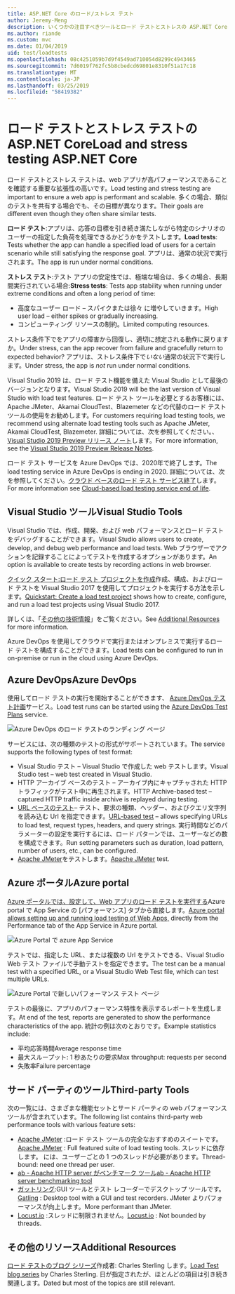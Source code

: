 ```yaml
---
title: ASP.NET Core のロード/ストレス テスト
author: Jeremy-Meng
description: いくつかの注目すべきツールとロード テストとストレスの ASP.NET Core アプリをテストするための方法について説明します。
ms.author: riande
ms.custom: mvc
ms.date: 01/04/2019
uid: test/loadtests
ms.openlocfilehash: 08c4251059b7d9f4549ad710054d8299c4943465
ms.sourcegitcommit: 7d6019f762fc5b8cbedcd69801e8310f51a17c18
ms.translationtype: MT
ms.contentlocale: ja-JP
ms.lasthandoff: 03/25/2019
ms.locfileid: "58419382"
---
```

# <a name="load-and-stress-testing-aspnet-core"></a><span data-ttu-id="659ea-103">ロード テストとストレス テストの ASP.NET Core</span><span class="sxs-lookup"><span data-stu-id="659ea-103">Load and stress testing ASP.NET Core</span></span>

<span data-ttu-id="659ea-104">ロード テストとストレス テストは、web アプリが高パフォーマンスであることを確認する重要な拡張性の高いです。</span><span class="sxs-lookup"><span data-stu-id="659ea-104">Load testing and stress testing are important to ensure a web app is performant and scalable.</span></span> <span data-ttu-id="659ea-105">多くの場合、類似のテストを共有する場合でも、その目標が異なります。</span><span class="sxs-lookup"><span data-stu-id="659ea-105">Their goals are different even though they often share similar tests.</span></span>

<span data-ttu-id="659ea-106">**ロード テスト**:アプリは、応答の目標を引き続き満たしながら特定のシナリオのユーザーの指定した負荷を処理できるかどうかをテストします。</span><span class="sxs-lookup"><span data-stu-id="659ea-106">**Load tests**: Tests whether the app can handle a specified load of users for a certain scenario while still satisfying the response goal.</span></span> <span data-ttu-id="659ea-107">アプリは、通常の状況で実行されます。</span><span class="sxs-lookup"><span data-stu-id="659ea-107">The app is run under normal conditions.</span></span>

<span data-ttu-id="659ea-108">**ストレス テスト**:テスト アプリの安定性では、極端な場合は、多くの場合、長期間実行されている場合:</span><span class="sxs-lookup"><span data-stu-id="659ea-108">**Stress tests**: Tests app stability when running under extreme conditions and often a long period of time:</span></span>

* <span data-ttu-id="659ea-109">高度なユーザー ロード – スパイクまたは徐々 に増やしていきます。</span><span class="sxs-lookup"><span data-stu-id="659ea-109">High user load – either spikes or gradually increasing.</span></span>
* <span data-ttu-id="659ea-110">コンピューティング リソースの制約。</span><span class="sxs-lookup"><span data-stu-id="659ea-110">Limited computing resources.</span></span>

<span data-ttu-id="659ea-111">ストレス条件下でをアプリの障害から回復し、適切に想定される動作に戻りますか。</span><span class="sxs-lookup"><span data-stu-id="659ea-111">Under stress, can the app recover from failure and gracefully return to expected behavior?</span></span> <span data-ttu-id="659ea-112">アプリは、ストレス条件下で*いない*通常の状況下で実行します。</span><span class="sxs-lookup"><span data-stu-id="659ea-112">Under stress, the app is *not* run under normal conditions.</span></span>

<span data-ttu-id="659ea-113">Visual Studio 2019 は、ロード テスト機能を備えた Visual Studio として最後のバージョンとなります。</span><span class="sxs-lookup"><span data-stu-id="659ea-113">Visual Studio 2019 will be the last version of Visual Studio with load test features.</span></span> <span data-ttu-id="659ea-114">ロード テスト ツールを必要とするお客様には、Apache JMeter、Akamai CloudTest、Blazemeter などの代替のロード テスト ツールの使用をお勧めします。</span><span class="sxs-lookup"><span data-stu-id="659ea-114">For customers requiring load testing tools, we recommend using alternate load testing tools such as Apache JMeter, Akamai CloudTest, Blazemeter.</span></span> <span data-ttu-id="659ea-115">詳細については、次を参照してください。、 [Visual Studio 2019 Preview リリース ノート](/visualstudio/releases/2019/release-notes-preview#test-tools)します。</span><span class="sxs-lookup"><span data-stu-id="659ea-115">For more information, see the [Visual Studio 2019 Preview Release Notes](/visualstudio/releases/2019/release-notes-preview#test-tools).</span></span>

<span data-ttu-id="659ea-116">ロード テスト サービスを Azure DevOps では、2020年で終了します。</span><span class="sxs-lookup"><span data-stu-id="659ea-116">The load testing service in Azure DevOps is ending in 2020.</span></span> <span data-ttu-id="659ea-117">詳細については、次を参照してください。[クラウド ベースのロード テスト サービス終了](https://devblogs.microsoft.com/devops/cloud-based-load-testing-service-eol/)します。</span><span class="sxs-lookup"><span data-stu-id="659ea-117">For more information see [Cloud-based load testing service end of life](https://devblogs.microsoft.com/devops/cloud-based-load-testing-service-eol/).</span></span>

## <a name="visual-studio-tools"></a><span data-ttu-id="659ea-118">Visual Studio ツール</span><span class="sxs-lookup"><span data-stu-id="659ea-118">Visual Studio Tools</span></span>

<span data-ttu-id="659ea-119">Visual Studio では、作成、開発、および web パフォーマンスとロード テストをデバッグすることができます。</span><span class="sxs-lookup"><span data-stu-id="659ea-119">Visual Studio allows users to create, develop, and debug web performance and load tests.</span></span> <span data-ttu-id="659ea-120">Web ブラウザーでアクションを記録することによってテストを作成するオプションがあります。</span><span class="sxs-lookup"><span data-stu-id="659ea-120">An option is available to create tests by recording actions in web browser.</span></span>

<span data-ttu-id="659ea-121">[クイック スタート:ロード テスト プロジェクトを作成](/visualstudio/test/quickstart-create-a-load-test-project?view=vs-2017)作成、構成、およびロード テストを Visual Studio 2017 を使用してプロジェクトを実行する方法を示します。</span><span class="sxs-lookup"><span data-stu-id="659ea-121">[Quickstart: Create a load test project](/visualstudio/test/quickstart-create-a-load-test-project?view=vs-2017) shows how to create, configure, and run a load test projects using Visual Studio 2017.</span></span>

<span data-ttu-id="659ea-122">詳しくは、「[その他の技術情報](#add)」をご覧ください。</span><span class="sxs-lookup"><span data-stu-id="659ea-122">See [Additional Resources](#add) for more information.</span></span>

<span data-ttu-id="659ea-123">Azure DevOps を使用してクラウドで実行またはオンプレミスで実行するロード テストを構成することができます。</span><span class="sxs-lookup"><span data-stu-id="659ea-123">Load tests can be configured to run in on-premise or run in the cloud using Azure DevOps.</span></span>

## <a name="azure-devops"></a><span data-ttu-id="659ea-124">Azure DevOps</span><span class="sxs-lookup"><span data-stu-id="659ea-124">Azure DevOps</span></span>

<span data-ttu-id="659ea-125">使用してロード テストの実行を開始することができます、 [Azure DevOps テスト計画](/azure/devops/test/load-test/index?view=vsts)サービス。</span><span class="sxs-lookup"><span data-stu-id="659ea-125">Load test runs can be started using the [Azure DevOps Test Plans](/azure/devops/test/load-test/index?view=vsts) service.</span></span>

![Azure DevOps のロード テストのランディング ページ](./load-tests/_static/azure-devops-load-test.png)

<span data-ttu-id="659ea-127">サービスには、次の種類のテストの形式がサポートされています。</span><span class="sxs-lookup"><span data-stu-id="659ea-127">The service supports the following types of test format:</span></span>

* <span data-ttu-id="659ea-128">Visual Studio テスト – Visual Studio で作成した web テストします。</span><span class="sxs-lookup"><span data-stu-id="659ea-128">Visual Studio test – web test created in Visual Studio.</span></span>
* <span data-ttu-id="659ea-129">HTTP アーカイブ ベースのテスト – アーカイブ内にキャプチャされた HTTP トラフィックがテスト中に再生されます。</span><span class="sxs-lookup"><span data-stu-id="659ea-129">HTTP Archive-based test – captured HTTP traffic inside archive is replayed during testing.</span></span>
* <span data-ttu-id="659ea-130">[URL ベースのテスト](/azure/devops/test/load-test/get-started-simple-cloud-load-test?view=vsts)– テスト、要求の種類、ヘッダー、およびクエリ文字列を読み込む Url を指定できます。</span><span class="sxs-lookup"><span data-stu-id="659ea-130">[URL-based test](/azure/devops/test/load-test/get-started-simple-cloud-load-test?view=vsts) – allows specifying URLs to load test, request types, headers, and query strings.</span></span> <span data-ttu-id="659ea-131">実行時間などのパラメーターの設定を実行するには、ロード パターンでは、ユーザーなどの数を構成できます。</span><span class="sxs-lookup"><span data-stu-id="659ea-131">Run setting parameters such as duration, load pattern, number of users, etc., can be configured.</span></span>
* <span data-ttu-id="659ea-132">[Apache JMeter](https://jmeter.apache.org/)をテストします。</span><span class="sxs-lookup"><span data-stu-id="659ea-132">[Apache JMeter](https://jmeter.apache.org/) test.</span></span>

## <a name="azure-portal"></a><span data-ttu-id="659ea-133">Azure ポータル</span><span class="sxs-lookup"><span data-stu-id="659ea-133">Azure portal</span></span>

<span data-ttu-id="659ea-134">[Azure ポータルでは、設定して、Web アプリのロード テストを実行する](/azure/devops/test/load-test/app-service-web-app-performance-test?view=vsts)Azure portal で App Service の [パフォーマンス] タブから直接します。</span><span class="sxs-lookup"><span data-stu-id="659ea-134">[Azure portal allows setting up and running load testing of Web Apps,](/azure/devops/test/load-test/app-service-web-app-performance-test?view=vsts) directly from the Performance tab of the App Service in Azure portal.</span></span>

![Azure Portal で azure App Service](./load-tests/_static/azure-appservice-perf-test.png)

<span data-ttu-id="659ea-136">テストでは、指定した URL、または複数の Url をテストできる、Visual Studio Web テスト ファイルで手動テストを指定できます。</span><span class="sxs-lookup"><span data-stu-id="659ea-136">The test can be a manual test with a specified URL, or a Visual Studio Web Test file, which can test multiple URLs.</span></span>

![Azure Portal で新しいパフォーマンス テスト ページ](./load-tests/_static/azure-appservice-perf-test-config.png)

<span data-ttu-id="659ea-138">テストの最後に、アプリのパフォーマンス特性を表示するレポートを生成します。</span><span class="sxs-lookup"><span data-stu-id="659ea-138">At end of the test, reports are generated to show the performance characteristics of the app.</span></span> <span data-ttu-id="659ea-139">統計の例は次のとおりです。</span><span class="sxs-lookup"><span data-stu-id="659ea-139">Example statistics include:</span></span>

* <span data-ttu-id="659ea-140">平均応答時間</span><span class="sxs-lookup"><span data-stu-id="659ea-140">Average response time</span></span>
* <span data-ttu-id="659ea-141">最大スループット: 1 秒あたりの要求</span><span class="sxs-lookup"><span data-stu-id="659ea-141">Max throughput: requests per second</span></span>
* <span data-ttu-id="659ea-142">失敗率</span><span class="sxs-lookup"><span data-stu-id="659ea-142">Failure percentage</span></span>

## <a name="third-party-tools"></a><span data-ttu-id="659ea-143">サード パーティのツール</span><span class="sxs-lookup"><span data-stu-id="659ea-143">Third-party Tools</span></span>

<span data-ttu-id="659ea-144">次の一覧には、さまざまな機能セットとサード パーティの web パフォーマンス ツールが含まれています。</span><span class="sxs-lookup"><span data-stu-id="659ea-144">The following list contains third-party web performance tools with various feature sets:</span></span>

* <span data-ttu-id="659ea-145">[Apache JMeter](https://jmeter.apache.org/) :ロード テスト ツールの完全なおすすめのスイートです。</span><span class="sxs-lookup"><span data-stu-id="659ea-145">[Apache JMeter](https://jmeter.apache.org/) : Full featured suite of load testing tools.</span></span> <span data-ttu-id="659ea-146">スレッドに依存します。 には、ユーザーごとの 1 つのスレッドが必要があります。</span><span class="sxs-lookup"><span data-stu-id="659ea-146">Thread-bound: need one thread per user.</span></span>
* [<span data-ttu-id="659ea-147">ab - Apache HTTP server がベンチマーク ツール</span><span class="sxs-lookup"><span data-stu-id="659ea-147">ab - Apache HTTP server benchmarking tool</span></span>](https://httpd.apache.org/docs/2.4/programs/ab.html)
* <span data-ttu-id="659ea-148">[ガットリング](https://gatling.io/):GUI ツールとテスト レコーダーでデスクトップ ツールです。</span><span class="sxs-lookup"><span data-stu-id="659ea-148">[Gatling](https://gatling.io/) : Desktop tool with a GUI and test recorders.</span></span> <span data-ttu-id="659ea-149">JMeter よりパフォーマンスが向上します。</span><span class="sxs-lookup"><span data-stu-id="659ea-149">More performant than JMeter.</span></span>
* <span data-ttu-id="659ea-150">[Locust.io](https://locust.io/) :スレッドに制限されません。</span><span class="sxs-lookup"><span data-stu-id="659ea-150">[Locust.io](https://locust.io/) : Not bounded by threads.</span></span>

<a name="add"></a>

## <a name="additional-resources"></a><span data-ttu-id="659ea-151">その他のリソース</span><span class="sxs-lookup"><span data-stu-id="659ea-151">Additional Resources</span></span>

<span data-ttu-id="659ea-152">[ロード テストのブログ シリーズ](https://blogs.msdn.microsoft.com/charles_sterling/2015/06/01/load-test-series-part-i-creating-web-performance-tests-for-a-load-test/)作成者: Charles Sterling します。</span><span class="sxs-lookup"><span data-stu-id="659ea-152">[Load Test blog series](https://blogs.msdn.microsoft.com/charles_sterling/2015/06/01/load-test-series-part-i-creating-web-performance-tests-for-a-load-test/) by Charles Sterling.</span></span> <span data-ttu-id="659ea-153">日が指定されたが、ほとんどの項目は引き続き関連します。</span><span class="sxs-lookup"><span data-stu-id="659ea-153">Dated but most of the topics are still relevant.</span></span>
